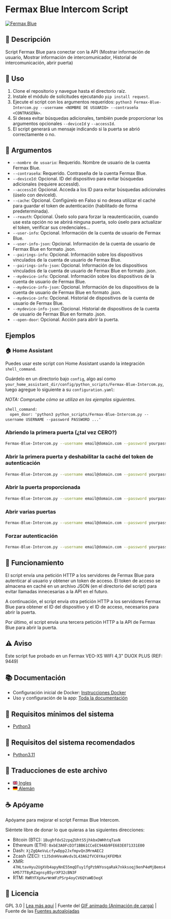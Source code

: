 # Fermax Blue Intercom Script

<a href="#" style="text-align: center;">
 <img src="https://github.com/cvc90/Fermax-Blue-Intercom/assets/76731844/b417dcc5-9b5f-49b2-8084-2e56338ed68e" width="15%" height="15%" alt="Fermax Blue" text-align="center" margin="0 0 0 0">
</a>

## 📑 Descripción

Script Fermax Blue para conectar con la API (Mostrar información de usuario, Mostrar información de intercomunicador, Historial de intercomunicación, abrir puerta)

## 📑 Uso

1. Clone el repositorio y navegue hasta el directorio raíz.
2. Instale el módulo de solicitudes ejecutando `pip install request`.
3. Ejecute el script con los argumentos requeridos: `python3 Fermax-Blue-Intercom.py --username <NOMBRE DE USUARIO> --contraseña <CONTRASEÑA>`.
4. Si desea evitar búsquedas adicionales, también puede proporcionar los argumentos opcionales `--deviceId` y `--accessId`.
5. El script generará un mensaje indicando si la puerta se abrió correctamente o no.

## 📑 Argumentos

- `--nombre de usuario`: Requerido. Nombre de usuario de la cuenta Fermax Blue.
- `--contraseña`: Requerido. Contraseña de la cuenta Fermax Blue.
- `--deviceId`: Opcional. ID del dispositivo para evitar búsquedas adicionales (requiere accessId).
- `--accessId`: Opcional. Acceda a los ID para evitar búsquedas adicionales (úselo con deviceId).
- `--cache`: Opcional. Configúrelo en Falso si no desea utilizar el caché para guardar el token de autenticación (habilitado de forma predeterminada).
- `--reauth`: Opcional. Úselo solo para forzar la reautenticación, cuando use esta opción no se abrirá ninguna puerta, solo úselo para actualizar el token, verificar sus credenciales...
- `--user-info`: Opcional. Información de la cuenta de usuario de Fermax Blue.
- `--user-info-json`: Opcional. Información de la cuenta de usuario de Fermax Blue en formato .json.
- `--pairings-info`: Opcional. Información sobre los dispositivos vinculados de la cuenta de usuario de Fermax Blue.
- `--pairings-info-json`: Opcional. Información de los dispositivos vinculados de la cuenta de usuario de Fermax Blue en formato .json.
- `--mydevice-info`: Opcional. Información sobre los dispositivos de la cuenta de usuario de Fermax Blue.
- `--mydevice-info-json`: Opcional. Información de los dispositivos de la cuenta de usuario de Fermax Blue en formato .json.
- `--mydevice-info`: Opcional. Historial de dispositivos de la cuenta de usuario de Fermax Blue.
- `--mydevice-info-json`: Opcional. Historial de dispositivos de la cuenta de usuario de Fermax Blue en formato .json.
- `--open-door`: Opcional. Acción para abrir la puerta.

## Ejemplos

### 🏠 Home Assistant

Puedes usar este script con Home Assistant usando la integración `shell_command`.

Guárdelo en un directorio bajo `config`, algo así como `your_home_assistant_dir/config/python_scripts/Fermax-Blue-Intercom.py`, luego agregue lo siguiente a su `configuration.yaml`:

*NOTA: Compruebe cómo se utiliza en los ejemplos siguientes.*

```
shell_command:
  open_door: 'python3 python_scripts/Fermax-Blue-Intercom.py --username USERNAME --password PASSWORD ...'
```

### Abriendo la primera puerta (¿tal vez CERO?)

```bash
Fermax-Blue-Intercom.py --username email@domain.com --password yourpassword
```

### Abrir la primera puerta y deshabilitar la caché del token de autenticación

```bash
Fermax-Blue-Intercom.py --username email@domain.com --password yourpassword --cache False
```

### Abrir la puerta proporcionada

```bash
Fermax-Blue-Intercom.py --username email@domain.com --password yourpassword --deviceId 12345 --accessId '{"subblock": 0, "block": 0, "number": 0}'
```

### Abrir varias puertas

```bash
Fermax-Blue-Intercom.py --username email@domain.com --password yourpassword --deviceId 12345 --accessId '{"subblock": 0, "block": 0, "number": 0}' '{"subblock": 1, "block": 1, "number": 1}'
```

### Forzar autenticación

```bash
Fermax-Blue-Intercom.py --username email@domain.com --password yourpassword --reauth
```

## 👷 Funcionamiento

El script envía una petición HTTP a los servidores de Fermax Blue para autenticar al usuario y obtener un token de acceso. El token de acceso se almacena en caché en un archivo JSON (en el directorio del script) para evitar llamadas innecesarias a la API en el futuro.

A continuación, el script envía otra petición HTTP a los servidores Fermax Blue para obtener el ID del dispositivo y el ID de acceso, necesarios para abrir la puerta.

Por último, el script envía una tercera petición HTTP a la API de Fermax Blue para abrir la puerta.

## ⚠️ Aviso

Este script fue probado en un Fermax VEO-XS WIFI 4,3" DUOX PLUS (REF: 9449)

## 📚 Documentación

- Configuración inicial de Docker: [Instrucciones Docker](/docs/DOCKER_INSTALLATION.md)
- Uso y configuración de la app: [Toda la documentación](docs/README.md)

## 📑 Requisitos mínimos del sistema

- [Python3](https://www.python.org/downloads/)

## 📑 Requisitos del sistema recomendados

- [Python3.11](https://www.python.org/downloads/)

## 🏴 Traducciones de este archivo

* <a href="README.md">
   <img src="https://github.com/lipis/flag-icons/blob/main/flags/4x3/gb.svg" alt="README.md" width="3%" height="3%"> Ingles
  </a>

* <a href="README_DE.md">
   <img src="https://github.com/lipis/flag-icons/blob/main/flags/4x3/de.svg" alt="README_DE.md" width="3%" height="3%"> Alemán
  </a> 

## ☕ Apóyame

Apóyame para mejorar el script Fermax Blue Intercom.

Siéntete libre de donar lo que quieras a las siguientes direcciones:

- Bitcoin (BTC): `1BughfdxS2zpqZUhtS5jhkbxDWHhtqTaxN`
- Ethereum (ETH): `0xbE3A0FcD3f1BB61CCeEC94Ab9FE683E071331E00`
- Dash: `XjZgQAeVuLcfywDpp2JxfmpvQn3MrmAEC2`
- Zcash (ZEC): `t1J5dnHVeaWvdv3L43A62fVC6YAajKFEMbX`
- XMR: `47HLtavHyu2UgXVb4apyNnE55mqQTuy1fgPzbNYosqaRak7nkksoqj9enP4eMjBems4kM577T8yRZagnsyB5yrXP32cBN3F`
- RTM: `RWRYFXpXwrWnWFzPSrp4oyCV6QYaWD3eqX`

## 📑 Licencia
  GPL 3.0 | [Lea más aquí](LICENSE.md) | Fuente del [GIF animado (Animación de carga)](https://commons.wikimedia.org/wiki/File:Loading_Animation.gif) | Fuente de las [Fuentes autoalojadas](https://github.com/adobe-fonts/source-sans)
